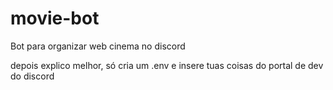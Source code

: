 # movie-bot
Bot para organizar web cinema no discord

depois explico melhor, só cria um .env e insere tuas coisas do portal de dev do discord 

